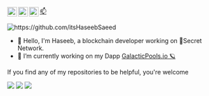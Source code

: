 <a href="https://discord.gg/wShamcNM8h">
  <img align="left" alt="SecretNetwork's Discord" width="22px" src="https://raw.githubusercontent.com/peterthehan/peterthehan/master/assets/discord.svg" />
</a>
<a href="https://twitter.com/itsHaseebSaeed">
  <img align="left" alt="Haseeb Saeed | Twitter" width="22px" src="https://raw.githubusercontent.com/peterthehan/peterthehan/master/assets/twitter.svg" />
</a>
<a href="https://www.linkedin.com/in/itsHaseebSaeed/">
  <img align="left" alt="Haseeb's LinkedIn" width="22px" src="https://raw.githubusercontent.com/peterthehan/peterthehan/master/assets/linkedin.svg" />
</a>
<a href="mailto:itsHaseebSaeed@gmail.com ">
  <p align="left" width="22px" >📫</p></a> 

<img src="https://komarev.com/ghpvc/?username=itsHaseebSaeed" alt="https://github.com/itsHaseebSaeed" />
<br />

- 👋 Hello, I'm Haseeb, a blockchain developer working on 🤫Secret Network.
- 🌊 I’m currently working on my Dapp <a href="https://www.galacticpools.io">GalacticPools.io 🪐</a>
<!-- 
![Anurag's GitHub stats](https://github-readme-stats.vercel.app/api?username=Haseeb30000&show_icons=true&theme=dark)

![Top Langs](https://github-readme-stats.vercel.app/api/top-langs/?username=Haseeb30000&theme=dark) -->

If you find any of my repositories to be helpful, you're welcome

  <img src ="https://github-readme-stats.vercel.app/api?username=itsHaseebSaeed&show_icons=true&count_private=true&theme=merko&hide_border=true&bg_color=00000000&hide_rank=true">
  <img src ="https://github-readme-stats.vercel.app/api/top-langs/?username=itsHaseebSaeed&layout=compact&hide_border=true&theme=merko&bg_color=00000000&langs_count=8">
  <img src ="https://github-readme-streak-stats.herokuapp.com/?user=itsHaseebSaeed&theme=merko&hide_border=true&background=FFFFFF00">
  <br>
  <br>
</p>



